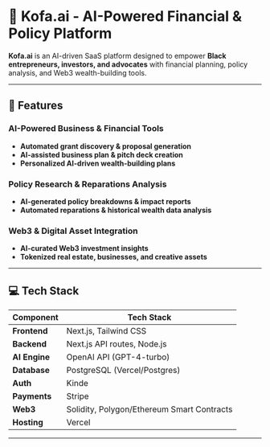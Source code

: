 # 🚀 Kofa.ai - AI-Powered Financial & Policy Platform

**Kofa.ai** is an AI-driven SaaS platform designed to empower **Black entrepreneurs, investors, and advocates** with financial planning, policy analysis, and Web3 wealth-building tools.

---

## 📌 Features

### **AI-Powered Business & Financial Tools**

- **Automated grant discovery & proposal generation**
- **AI-assisted business plan & pitch deck creation**
- **Personalized AI-driven wealth-building plans**

### **Policy Research & Reparations Analysis**

- **AI-generated policy breakdowns & impact reports**
- **Automated reparations & historical wealth data analysis**

### **Web3 & Digital Asset Integration**

- **AI-curated Web3 investment insights**
- **Tokenized real estate, businesses, and creative assets**

---

## 💻 Tech Stack

| Component     | Tech Stack                                 |
| ------------- | ------------------------------------------ |
| **Frontend**  | Next.js, Tailwind CSS                      |
| **Backend**   | Next.js API routes, Node.js                |
| **AI Engine** | OpenAI API (GPT-4-turbo)                   |
| **Database**  | PostgreSQL (Vercel/Postgres)               |
| **Auth**      | Kinde                                      |
| **Payments**  | Stripe                                     |
| **Web3**      | Solidity, Polygon/Ethereum Smart Contracts |
| **Hosting**   | Vercel                                     |

---
